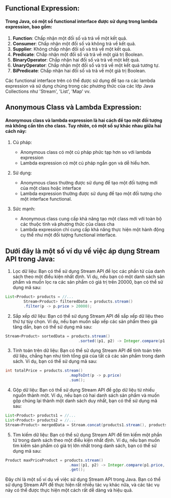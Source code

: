 
## Functional Expression:

#### Trong Java, có một số functional interface được sử dụng trong lambda expression, bao gồm:

1. **Function**: Chấp nhận một đối số và trả về một kết quả.
2. **Consumer**: Chấp nhận một đối số và không trả về kết quả.
3. **Supplier**: Không chấp nhận đối số và trả về một kết quả.
4. **Predicate**: Chấp nhận một đối số và trả về một giá trị Boolean.
5. **BinaryOperator**: Chấp nhận hai đối số và trả về một kết quả.
6. **UnaryOperator**: Chấp nhận một đối số và trả về một kết quả tương tự.
7. **BiPredicate**: Chấp nhận hai đối số và trả về một giá trị Boolean.


Các functional interface trên có thể được sử dụng để tạo ra các lambda expression và sử dụng chúng trong các phương thức của các lớp Java Collections như 'Stream', 'List', 'Map' vv.



## Anonymous Class và Lambda Expression: 

#### Anonymous class và lambda expression là hai cách để tạo một đối tượng mà không cần tên cho class. Tuy nhiên, có một số sự khác nhau giữa hai cách này:


1. Cú pháp: 
    - Anonymous class có một cú pháp phức tạp hơn so với lambda expression
    - Lambda expression có một cú pháp ngắn gọn và dễ hiểu hơn.


2. Sử dụng: 
    - Anonymous class thường được sử dụng để tạo một đối tượng mới của một class hoặc interface
    - Lambda expression thường được sử dụng để tạo một đối tượng cho một interface functional.


3. Sức mạnh: 
    - Anonymous class cung cấp khả năng tạo một class mới với toàn bộ các thuộc tính và phương thức của class cha
    - Lambda expression chỉ cung cấp khả năng thực hiện một hành động cụ thể như một đối tượng functional interface.


## Dưới đây là một số ví dụ về việc áp dụng Stream API trong Java:

1. Lọc dữ liệu: Bạn có thể sử dụng Stream API để lọc các phần tử của danh sách theo một điều kiện nhất định. Ví dụ, nếu bạn có một danh sách sản phẩm và muốn lọc ra các sản phẩm có giá trị trên 20000, bạn có thể sử dụng mã sau:

```java
List<Product> products = //...
        Stream<Product> filteredData = products.stream()
        .filter(p -> p.price > 20000); 
```

2. Sắp xếp dữ liệu: Bạn có thể sử dụng Stream API để sắp xếp dữ liệu theo thứ tự tùy chọn. Ví dụ, nếu bạn muốn sắp xếp các sản phẩm theo giá tăng dần, bạn có thể sử dụng mã sau:

```java
Stream<Product> sortedData = products.stream()
                                .sorted((p1, p2) -> Integer.compare(p1.price, p2.price));
```


3. Tính toán trên dữ liệu: Bạn có thể sử dụng Stream API để tính toán trên dữ liệu, chẳng hạn như tính tổng giá của tất cả các sản phẩm trong danh sách. Ví dụ, bạn có thể sử dụng mã sau:

```java
int totalPrice = products.stream()
                            .mapToInt(p -> p.price)
                            .sum();
```

4. Gộp dữ liệu: Bạn có thể sử dụng Stream API để gộp dữ liệu từ nhiều nguồn thành một. Ví dụ, nếu bạn có hai danh sách sản phẩm và muốn gộp chúng lại thành một danh sách duy nhất, bạn có thể sử dụng mã sau:

```java
List<Product> products1 = //...
List<Product> products2 = //...
Stream<Product> mergedData = Stream.concat(products1.stream(), products2.stream());
```

5. Tìm kiếm dữ liệu: Bạn có thể sử dụng Stream API để tìm kiếm một phần tử trong danh sách theo một điều kiện nhất định. Ví dụ, nếu bạn muốn tìm kiếm sản phẩm có giá trị lớn nhất trong danh sách, bạn có thể sử dụng mã sau:

```java
Product maxPriceProduct = products.stream()
                            .max((p1, p2) -> Integer.compare(p1.price, p2.price))
                            .get();
```

Đây chỉ là một số ví dụ về việc sử dụng Stream API trong Java. Bạn có thể sử dụng Stream API để thực hiện rất nhiều tác vụ khác nữa, và các tác vụ này có thể được thực hiện một cách rất dễ dàng và hiệu quả.
















